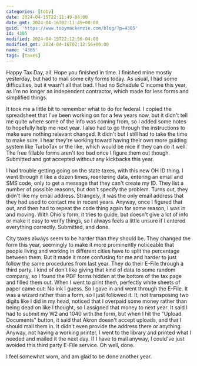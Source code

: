 ```yaml
---
categories: [toby]
date: 2024-04-15T22:11:49-04:00
date_gmt: 2024-04-16T02:11:49+00:00
guid: 'https://www.tobymackenzie.com/blog/?p=4305'
id: 4305
modified: 2024-04-15T22:12:56-04:00
modified_gmt: 2024-04-16T02:12:56+00:00
name: '4305'
tags: [taxes]
---
```


Happy Tax Day, all.  Hope you finished in time.  I finished mine mostly yesterday, but had to mail some city forms today.<!--more-->  As usual, I had some difficulties, but it wasn't all that bad.  I had no Schedule C income this year, as I'm no longer an independent contractor, which made for less forms and simplified things.

It took me a little bit to remember what to do for federal.  I copied the spreadsheet that I've been working on for a few years now, but it didn't tell me quite where some of the info was coming from, so I added some notes to hopefully help me next year.  I also had to go through the instructions to make sure nothing relevant changed.  It didn't but I still had to take the time to make sure.  I hear they're working toward having their own more guiding system like TurboTax or the like, which would be nice if they can do it well.  The free fillable forms aren't too bad once I figure them out though.  Submitted and got accepted without any kickbacks this year.

I had trouble getting going on the state taxes, with this new OH ID thing.  I went through it like a dozen times, reentering data, entering an email and SMS code, only to get a message that they can't create my ID.  They list a number of possible reasons, but don't specify the problem.  Turns out, they didn't like my email address.  Strangely, it was the only email address that they had used to contact me in recent years.  Anyway, once I figured that out, and then had to repeat the code thing again for some reason, I was in and moving.  With Ohio's form, it tries to guide, but doesn't give a lot of info or make it easy to verify things, so I always feels a little unsure if I entered everything correctly.  Submitted, and done.

City taxes always seem to be harder than they should be.  They changed the form this year, seemingly to make it more prominently noticeable that people living and working in different cities have to split the percentage between them.  But it made it more confusing for me and harder to just follow the same procedures from last year.  They do their E-File through a third party.  I kind of don't like giving that kind of data to some random company, so I found the PDF forms hidden at the bottom of the tax page and filled them out.  When I went to print them, perfectly white sheets of paper came out:  No ink I guess.  So I gave in and went through the E-File.  It was a wizard rather than a form, so I just followed it.  It, not transposing two digits like I did in my head, noticed that I overpaid some money rather than being dead on like I thought, so I assigned that money to next year.  It said I had to submit my W2 and 1040 with the form, but when I hit the "Upload Documents" button, it said that Akron doesn't accept uploads, and that I should mail them in.  It didn't even provide the address there or anything.  Anyway, not having a working printer, I went to the library and printed what I needed and mailed it the next day.  If I have to mail anyway, I could've just avoided this third party E-File service.  Oh well, done.

I feel somewhat worn, and am glad to be done another year.
